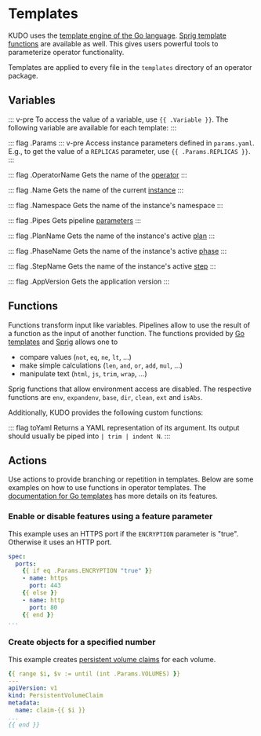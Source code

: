 # Templates

KUDO uses the [template engine of the Go language](https://golang.org/pkg/text/template/). [Sprig template functions](http://masterminds.github.io/sprig/) are available as well. This gives users powerful tools to parameterize operator functionality.

Templates are applied to every file in the `templates` directory of an operator package.

## Variables

::: v-pre
To access the value of a variable, use `{{ .Variable }}`. The following variable are available for each template:
:::

::: flag .Params
::: v-pre
Access instance parameters defined in `params.yaml`. E.g., to get the value of a `REPLICAS` parameter, use `{{ .Params.REPLICAS }}`.
:::

::: flag .OperatorName
Gets the name of the [operator](../what-is-kudo.md#main-concepts)
:::

::: flag .Name
Gets the name of the current [instance](../what-is-kudo.md#main-concepts)
:::

::: flag .Namespace
Gets the name of the instance's namespace
:::

::: flag .Pipes
Gets pipeline [parameters](tasks.md#pipe-task)
:::

::: flag .PlanName
Gets the name of the instance's active [plan](plans.md)
:::

::: flag .PhaseName
Gets the name of the instance's active [phase](plans.md)
:::

::: flag .StepName
Gets the name of the instance's active [step](plans.md)
:::

::: flag .AppVersion
Gets the application version
:::

## Functions

Functions transform input like variables. Pipelines allow to use the result of a function as the input of another function. The functions provided by [Go templates](https://golang.org/pkg/text/template/#hdr-Functions) and [Sprig](https://masterminds.github.io/sprig/) allows one to

* compare values (`not`, `eq`, `ne`, `lt`, ...)
* make simple calculations (`len`, `and`, `or`, `add`, `mul`, ...)
* manipulate text (`html`, `js`, `trim`, `wrap`, ...)

Sprig functions that allow environment access are disabled. The respective functions are `env`, `expandenv`, `base`, `dir`, `clean`, `ext` and `isAbs`.

Additionally, KUDO provides the following custom functions:

::: flag toYaml
Returns a YAML representation of its argument. Its output
should usually be piped into `| trim | indent N`.
:::

## Actions

Use actions to provide branching or repetition in templates. Below are some examples on how to use functions in operator templates. The [documentation for Go templates](https://golang.org/pkg/text/template/#hdr-Actions) has more details on its features.

### Enable or disable features using a feature parameter

This example uses an HTTPS port if the `ENCRYPTION` parameter is "true". Otherwise it uses an HTTP port.

```yaml
spec:
  ports:
    {{ if eq .Params.ENCRYPTION "true" }}
    - name: https
      port: 443
    {{ else }}
    - name: http
      port: 80
    {{ end }}
...
```

### Create objects for a specified number

This example creates [persistent volume claims](https://kubernetes.io/docs/concepts/storage/persistent-volumes/#persistentvolumeclaims) for each volume.

```yaml
{{ range $i, $v := until (int .Params.VOLUMES) }}
---
apiVersion: v1
kind: PersistentVolumeClaim
metadata:
  name: claim-{{ $i }}
...
{{ end }}
```
